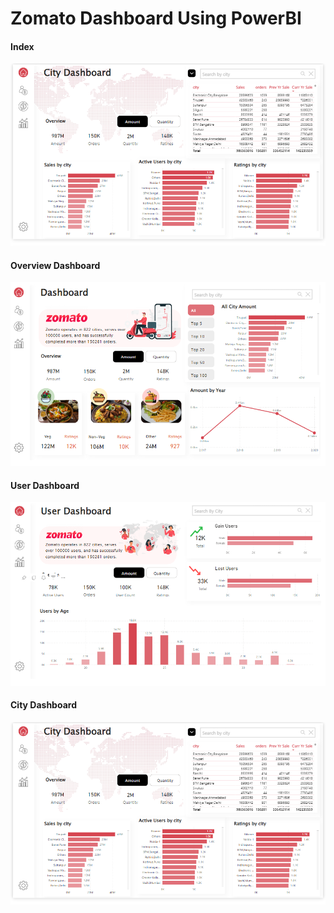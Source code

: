 # Zomato Dashboard Using PowerBI

#### Index 

![index](https://github.com/adity672roy/Zomato_Dashboard_PowerBI/blob/main/city_dashboard.png)

#### Overview Dashboard

![Overview](https://github.com/adity672roy/Zomato_Dashboard_PowerBI/blob/main/dashboard.png)

#### User Dashboard

![user dashboard](https://github.com/adity672roy/Zomato_Dashboard_PowerBI/blob/main/user-dashboard.png)

#### City Dashboard

![city dashboard](https://github.com/adity672roy/Zomato_Dashboard_PowerBI/blob/main/city_dashboard.png)
